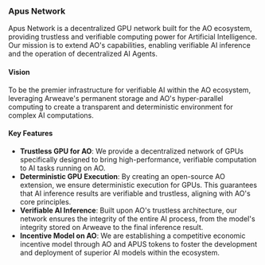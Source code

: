 ### Apus Network

Apus Network is a decentralized GPU network built for the AO ecosystem, providing trustless and verifiable computing power for Artificial Intelligence. Our mission is to extend AO's capabilities, enabling verifiable AI inference and the operation of decentralized AI Agents.

#### Vision

To be the premier infrastructure for verifiable AI within the AO ecosystem, leveraging Arweave's permanent storage and AO's hyper-parallel computing to create a transparent and deterministic environment for complex AI computations.

#### Key Features

* **Trustless GPU for AO**: We provide a decentralized network of GPUs specifically designed to bring high-performance, verifiable computation to AI tasks running on AO.
* **Deterministic GPU Execution**: By creating an open-source AO extension, we ensure deterministic execution for GPUs. This guarantees that AI inference results are verifiable and trustless, aligning with AO's core principles.
* **Verifiable AI Inference**: Built upon AO's trustless architecture, our network ensures the integrity of the entire AI process, from the model's integrity stored on Arweave to the final inference result.
* **Incentive Model on AO**: We are establishing a competitive economic incentive model through AO and APUS tokens to foster the development and deployment of superior AI models within the ecosystem.

